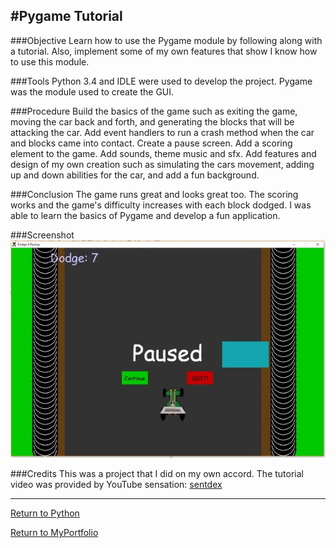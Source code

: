 #Pygame Tutorial
----
###Objective
Learn how to use the Pygame module by following along with a tutorial. Also, implement some of my
own features that show I know how to use this module.

###Tools
Python 3.4 and IDLE were used to develop the project. Pygame was the module used to create the 
GUI.

###Procedure
Build the basics of the game such as exiting the game, moving the car back and forth, and generating the
blocks that will be attacking the car. Add event handlers to run a crash method when the car and blocks 
came into contact. Create a pause screen. Add a scoring element to the game. Add sounds, theme music and 
sfx. Add features and design of my own creation such as simulating the cars movement, adding up and down 
abilities for the car, and add a fun background. 

###Conclusion
The game runs great and looks great too. The scoring works and the game's difficulty increases with each 
block dodged. I was able to learn the basics of Pygame and develop a fun application.

###Screenshot
![alt tag](https://github.com/dzdykes/MyPortfolio/blob/master/Python/Pygame_Tutorial/raceSnip1.JPG)

###Credits
This was a project that I did on my own accord. The tutorial video was provided by YouTube sensation: [sentdex](https://www.youtube.com/user/sentdex)



----
[Return to Python](https://github.com/dzdykes/MyPortfolio/tree/master/Python)

[Return to MyPortfolio](https://github.com/dzdykes/MyPortfolio)
